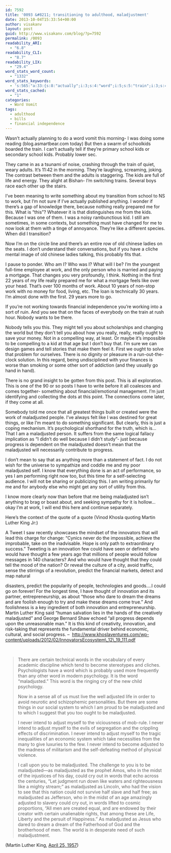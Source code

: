 ```yaml
---
id: 7592
title: '0093 &#8211; transitioning to adulthood, maladjustment'
date: 2013-10-04T15:33:54+00:00
author: visakanv
layout: post
guid: http://www.visakanv.com/blog/?p=7592
permalink: /0093
readability_ARI:
  - "6.8"
readability_CLI:
  - "8.7"
readability_LIX:
  - "29.4"
word_stats_word_count:
  - "1332"
word_stats_keywords:
  - 's:565:"a:33:{s:8:"actually";i:3;s:4:"word";i:5;s:5:"train";i:3;s:4:"tell";i:5;s:6:"school";i:3;s:4:"kids";i:4;s:8:"probably";i:3;s:4:"life";i:4;s:4:"work";i:6;s:7:"because";i:4;s:6:"really";i:5;s:4:"like";i:6;s:4:"time";i:3;s:5:"years";i:5;s:9:"financial";i:3;s:4:"sort";i:3;s:4:"just";i:3;s:4:"come";i:3;s:6:"things";i:3;s:11:"maladjusted";i:16;s:6:"people";i:3;s:8:"progress";i:4;s:4:"self";i:3;s:6:"martin";i:3;s:6:"luther";i:3;s:4:"king";i:3;s:10:"innovation";i:4;s:7:"thought";i:3;s:5:"dream";i:3;s:5:"words";i:3;s:8:"adjusted";i:3;s:6:"intend";i:4;s:6:"adjust";i:3;}";'
word_stats_cached:
  - "1"
categories:
  - Word Vomit
tags:
  - adulthood
  - bills
  - financial independence
---
```

Wasn&#8217;t actually planning to do a word vomit this morning- I was doing some reading (blog.asmartbear.com today) But then a swarm of schoolkids boarded the train. I can&#8217;t actually tell if they&#8217;re primary school kids or secondary school kids. Probably lower sec.

They came in as a tsunami of noise, crashing through the train of quiet, weary adults. It&#8217;s 11:42 in the morning. They&#8217;re laughing, screaming, joking. The contrast between them and the adults is staggering. The kids are full of life and energy. They alight at Bishan- I&#8217;m switching trains. Several boys race each other up the stairs.

I&#8217;ve been meaning to write something about my transition from school to NS to work, but I&#8217;m not sure if I&#8217;ve actually published anything. I wonder if there&#8217;s a gap of knowledge there, because nothing really prepared me for this. What is &#8220;this&#8221;? Whatever it is that distinguishes me from the kids. Because I was one of them. I was a noisy rambunctious kid. I still am sometimes, in some contexts, but something must have changed for me to now look at them with a tinge of annoyance. They&#8217;re like a different species. When did I transition?

Now I&#8217;m on the circle line and there&#8217;s an entire row of old chinese ladies on the seats. I don&#8217;t understand their conversations, but if you have a cliche mental image of old chinese ladies talking, this probably fits that.

I pause to ponder. Who am I? Who was I? What will I be? I&#8217;m the youngest full-time employee at work, and the only person who is married and paying a mortgage. That changes you very profoundly, I think. Nothing in the first 22 years of my life really prepared me for what a mortgage feels like over your head. That&#8217;s over 100 months of work. About 10 years of non-stop work with no money for food, living, etc. The loan is technically 30 years. I&#8217;m almost done with the first. 29 years more to go.

If you&#8217;re not working towards financial independence you&#8217;re working into a sort of ruin. And you see that on the faces of everybody on the train at rush hour. Nobody wants to be there.

Nobody tells you this. They might tell you about scholarships and changing the world but they don&#8217;t tell you about how you really, really, really ought to save your money. Not in a compelling way, at least. Or maybe it&#8217;s impossible to be compelling to a kid at that age but I don&#8217;t buy that. I&#8217;m sure we can design games and tell stories that make them feel it. First we ought to solve that problem for ourselves. There is no dignity or pleasure in a run-out-the-clock solution. In this regard, being undisciplined with your finances is worse than smoking or some other sort of addiction (and they usually go hand in hand).

There is no grand insight to be gotten from this post. This is all exploration. This is one of the 90 or so posts I have to write before it all coalesces and comes together- something about financial/emotional management. I&#8217;m just identifying and collecting the dots at this point. The connections come later, if they come at all.

Somebody told me once that all greatest things built or created were the work of maladjusted people. I&#8217;ve always felt like I was destined for great things, or like I&#8217;m meant to do something significant. But clearly, this is just a coping mechanism. It&#8217;s psychological shorthand for the truth, which is&#8230; That I am a maladjusted person. It suffers from the same logical fallacy implication as &#8220;I didn&#8217;t do well because I didn&#8217;t study&#8221;- just because progress is dependent on the maladjusted doesn&#8217;t mean that the maladjusted will necessarily contribute to progress.

I don&#8217;t mean to say that as anything more than a statement of fact. I do not wish for the universe to sympathize and coddle me and my poor maladjusted self. I know that everything done is an act of performance, so yes I am performing right now too, but this time for a self-selecting audience. I will not be sharing or publicizing this. I am writing primarily for me and for anybody else who might get any sort of utility from this.

I know more clearly now than before that me being maladjusted isn&#8217;t anything to brag or boast about, and seeking sympathy for it is hollow&#8230; okay I&#8217;m at work, I will end this here and continue separately.

Here&#8217;s the context of the quote of a quote (Vinod Khosla quoting Martin Luther King Jr:)

A Tweet I saw recently showcases the mindset of the innovators that will lead this charge for change: &#8220;Cynics never do the impossible, achieve the improbable, take on the inadvisable. Hope is only path to extraordinary success.&#8221; Tweeting is an innovation few could have seen or defined: who would have thought a few years ago that millions of people would follow messages in 140 characters? And who would have thought that they could tell the mood of the nation? Or reveal the culture of a city, avoid traffic, sense the stirrings of a revolution, predict the financial markets, detect and map natural
  
disasters, predict the popularity of people, technologies and goods….I could go on forever! For the longest time, I have thought of innovation and its partner, entrepreneurship, as about “those who dare to dream the dreams and are foolish enough to try and make these dreams come true.” And foolishness is a key ingredient of both innovation and entrepreneurship. Martin Luther King said “human salvation lies in the hands of the creatively maladjusted” and George Bernard Shaw echoed “all progress depends upon the unreasonable man.” It is this kind of creativity, innovation, and risk-taking that represents the fundamental driver behind economic, cultural, and social progress. &#8211;  http://www.khoslaventures.com/wp-content/uploads/2012/02/InnovatorsEcosystem\_12\_19_111.pdf

&nbsp;

> There are certain technical words in the vocabulary of every academic discipline which tend to become stereotypes and cliches. Psychologists have a word which is probably used more frequently than any other word in modern psychology. It is the word “maladjusted.” This word is the ringing cry of the new child psychology.
> 
> Now in a sense all of us must live the well adjusted life in order to avoid neurotic and schizophemic personalities. But there are some things in our social system to which I am proud to be maladjusted and to which I suggest that you too ought to be maladjusted.
> 
> I never intend to adjust myself to the viciousness of mob-rule. I never intend to adjust myself to the evils of segregation and the crippling effects of discrimination. I never intend to adjust myself to the tragic inequalities of an economic system which take necessities from the many to give luxuries to the few. I never intend to become adjusted to the madness of militarism and the self-defeating method of physical violence.
> 
> I call upon you to be maladjusted. The challenge to you is to be maladjusted—as maladjusted as the prophet Amos, who in the midst of the injustices of his day, could cry out in words that echo across the centuries, “Let judgment run down like waters and righteousness like a mighty stream;” as maladjusted as Lincoln, who had the vision to see that this nation could not survive half slave and half free; as maladjusted as Jefferson, who in the midst of an age amazingly adjusted to slavery could cry out, in words lifted to cosmic proportions, “All men are created equal, and are endowed by their creator with certain unalienable rights, that among these are Life, Liberty and the persuit of Happiness.” As maladjusted as Jesus who dared to dream a dream of the Fatherhood of God and the brotherhood of men. The world is in desperate need of such maladjustment.

(Martin Luther King, [April 25, 1957](http://www.stanford.edu/group/King/publications/papers/vol4/570425.002-The_Role_of_the_Church_in_Facing_the_Nations_Chief_Moral_Dilemma.htm))

&nbsp;